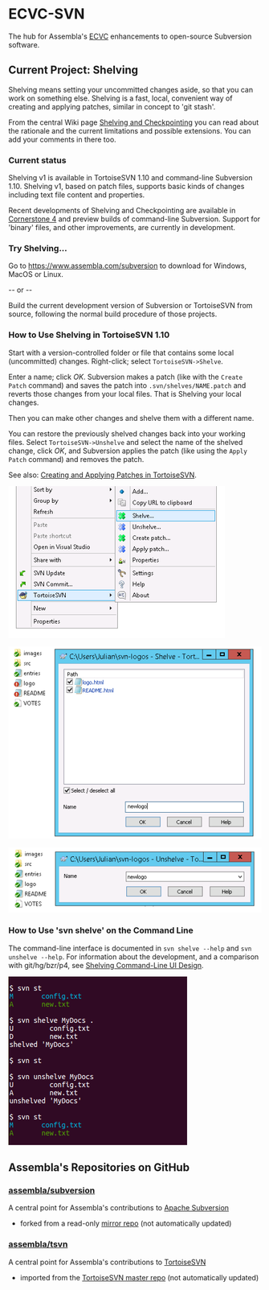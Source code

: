 # ECVC-SVN
The hub for Assembla's [ECVC](https://www.assembla.com/ecvc) enhancements to open-source Subversion software.

## Current Project: Shelving
Shelving means setting your uncommitted changes aside, so that you can work on something else. Shelving is a fast, local,  convenient way of creating and applying patches, similar in concept to 'git stash'.

From the central Wiki page [Shelving and Checkpointing](https://cwiki.apache.org/confluence/display/SVN/Shelving+and+Checkpointing) you can read about the rationale and the current limitations and possible extensions. You can add your comments in there too.

### Current status
Shelving v1 is available in TortoiseSVN 1.10 and command-line Subversion 1.10. Shelving v1, based on patch files, supports basic kinds of changes including text file content and properties.

Recent developments of Shelving and Checkpointing are available in [Cornerstone 4](https://cornerstone.assembla.com/) and preview builds of command-line Subversion. Support for 'binary' files, and other improvements, are currently in development.

### Try Shelving...
Go to https://www.assembla.com/subversion to download for Windows, MacOS or Linux.

-- or --

Build the current development version of Subversion or TortoiseSVN from source, following the normal build procedure of those projects.

### How to Use Shelving in TortoiseSVN 1.10
Start with a version-controlled folder or file that contains some local (uncommitted) changes. Right-click; select `TortoiseSVN->Shelve`.

Enter a name; click *OK*. Subversion makes a patch (like with the `Create Patch` command) and saves the patch into `.svn/shelves/NAME.patch` and reverts those changes from your local files. That is Shelving your local changes.

Then you can make other changes and shelve them with a different name.

You can restore the previously shelved changes back into your working files. Select `TortoiseSVN->Unshelve` and select the name of the shelved change, click *OK*, and Subversion applies the patch (like using the `Apply Patch` command) and removes the patch.

See also: [Creating and Applying Patches in TortoiseSVN](https://tortoisesvn.net/docs/nightly/TortoiseSVN_en/tsvn-dug-patch.html).
  
![context menu](tsvn-1-cmenu-shelve.png)

![shelve dialog](tsvn-2-dlg-shelve.png)

![unshelve dialog](tsvn-2-dlg-unshelve.png)

### How to Use 'svn shelve' on the Command Line

The command-line interface is documented in `svn shelve --help` and `svn unshelve --help`. For information about the development, and a comparison with git/hg/bzr/p4, see [Shelving Command-Line UI Design](https://cwiki.apache.org/confluence/display/SVN/Shelving+Command-Line+UI+Design).

![command line](shelve-demo-1.png)

## Assembla's Repositories on GitHub

### [assembla/subversion](https://github.com/assembla/subversion)
A central point for Assembla's contributions to [Apache Subversion](http://subversion.apache.org)
  * forked from a read-only [mirror repo](https://github.com/apache/subversion)
    (not automatically updated)

### [assembla/tsvn](https://github.com/assembla/tsvn)
A central point for Assembla's contributions to [TortoiseSVN](http://tortoisesvn.net)
  * imported from the [TortoiseSVN master repo](https://sourceforge.net/p/tortoisesvn/code/)
    (not automatically updated)
